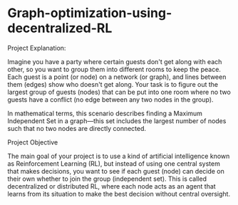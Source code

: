 # Graph-optimization-using-decentralized-RL

Project Explanation:

Imagine you have a party where certain guests don't get along with each other, so you want to group them into different rooms to keep the peace. Each guest is a point (or node) on a network (or graph), and lines between them (edges) show who doesn't get along. Your task is to figure out the largest group of guests (nodes) that can be put into one room where no two guests have a conflict (no edge between any two nodes in the group).


In mathematical terms, this scenario describes finding a Maximum Independent Set in a graph—this set includes the largest number of nodes such that no two nodes are directly connected.


Project Objective

The main goal of your project is to use a kind of artificial intelligence known as Reinforcement Learning (RL), but instead of using one central system that makes decisions, you want to see if each guest (node) can decide on their own whether to join the group (independent set). This is called decentralized or distributed RL, where each node acts as an agent that learns from its situation to make the best decision without central oversight.
